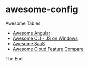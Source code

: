 # awesome-config

Awesome Tables

* [Awesome Angular](awesome-angular-tables.md)
* [Awesome CLI - JS on Windows](awesome-cli-js.md)
* [Awesome SaaS](awesome-saas.md)
* [Awesome Cloud Feature Compare](awesome-cloud-feature-compare.md)

The End